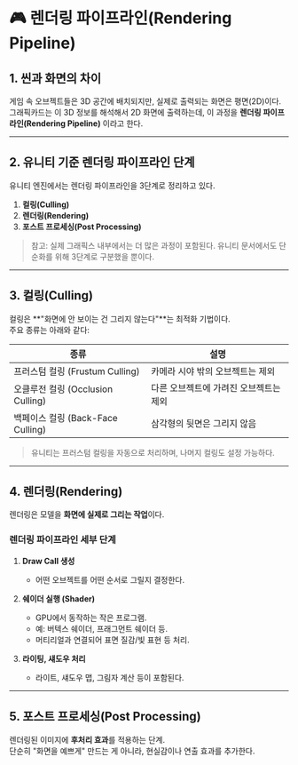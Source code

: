 # 🎮 렌더링 파이프라인(Rendering Pipeline)

## 1. 씬과 화면의 차이

게임 속 오브젝트들은 3D 공간에 배치되지만, 실제로 출력되는 화면은 평면(2D)이다.  
그래픽카드는 이 3D 정보를 해석해서 2D 화면에 출력하는데, 이 과정을 **렌더링 파이프라인(Rendering Pipeline)** 이라고 한다.

---

## 2. 유니티 기준 렌더링 파이프라인 단계

유니티 엔진에서는 렌더링 파이프라인을 3단계로 정리하고 있다.

1. **컬링(Culling)**  
2. **렌더링(Rendering)**  
3. **포스트 프로세싱(Post Processing)**  

> 참고: 실제 그래픽스 내부에서는 더 많은 과정이 포함된다. 유니티 문서에서도 단순화를 위해 3단계로 구분했을 뿐이다.

---

## 3. 컬링(Culling)

컬링은 **"화면에 안 보이는 건 그리지 않는다"**는 최적화 기법이다.  
주요 종류는 아래와 같다:

| 종류 | 설명 |
| --- | --- |
| 프러스텀 컬링 (Frustum Culling) | 카메라 시야 밖의 오브젝트는 제외 |
| 오클루전 컬링 (Occlusion Culling) | 다른 오브젝트에 가려진 오브젝트는 제외 |
| 백페이스 컬링 (Back-Face Culling) | 삼각형의 뒷면은 그리지 않음 |

> 유니티는 프러스텀 컬링을 자동으로 처리하며, 나머지 컬링도 설정 가능하다.

---

## 4. 렌더링(Rendering)

렌더링은 모델을 **화면에 실제로 그리는 작업**이다.

### 렌더링 파이프라인 세부 단계

1. **Draw Call 생성**  
   - 어떤 오브젝트를 어떤 순서로 그릴지 결정한다.

2. **쉐이더 실행 (Shader)**  
   - GPU에서 동작하는 작은 프로그램.
   - 예: 버텍스 쉐이더, 프래그먼트 쉐이더 등.
   - 머티리얼과 연결되어 표면 질감/빛 표현 등 처리.

3. **라이팅, 섀도우 처리**  
   - 라이트, 섀도우 맵, 그림자 계산 등이 포함된다.

---

## 5. 포스트 프로세싱(Post Processing)

렌더링된 이미지에 **후처리 효과**를 적용하는 단계.  
단순히 "화면을 예쁘게" 만드는 게 아니라, 현실감이나 연출 효과를 추가한다.